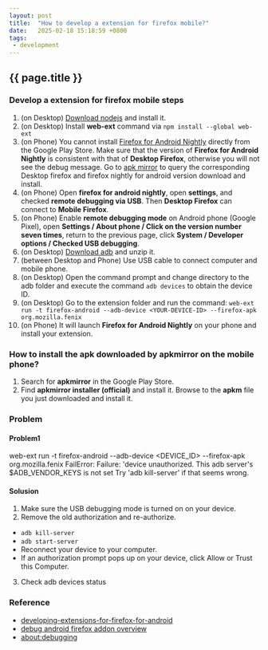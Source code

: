 ```yaml
---
layout: post
title:  "How to develop a extension for firefox mobile?"
date:   2025-02-18 15:18:59 +0800
tags: 
 - development
---
```

## {{ page.title }}

### Develop a extension for firefox mobile steps
1. (on Desktop) [Download nodejs](https://nodejs.org/en/download/current) and install it.
2. (on Desktop) Install **web-ext** command via `npm install --global web-ext`
3. (on Phone) You cannot install [Firefox for Android Nightly](https://play.google.com/store/apps/details?id=org.mozilla.fenix) directly from the Google Play Store. Make sure that the version of **Firefox for Android Nightly** is consistent with that of **Desktop Firefox**, otherwise you will not see the debug message. Go to [apk mirror](https://www.apkmirror.com/apk/mozilla/firefox-fenix/firefox-fenix-134-0a1-release/firefox-nightly-for-developers-134-0a1-22-android-apk-download/download/?key=d0c57b1179cea780448e42c36b447f67edcb9ac5) to query the corresponding Desktop firefox and firefox nightly for android version download and install.
4. (on Phone) Open **firefox for android nightly**, open **settings**, and checked **remote debugging via USB**. Then **Desktop Firefox** can connect to **Mobile Firefox**.
5. (on Phone) Enable **remote debugging mode** on Android phone (Google Pixel), open **Settings / About phone / Click on the version number seven times**, return to the previous page, click **System / Developer options / Checked USB debugging**. 
6. (on Desktop) [Download adb](https://dl.google.com/android/repository/platform-tools-latest-windows.zip) and unzip it.
7. (between Desktop and Phone) Use USB cable to connect computer and mobile phone.
8. (on Desktop) Open the command prompt and change directory to the adb folder and execute the command `adb devices` to obtain the device ID.
9. (on Desktop) Go to the extension folder and run the command: `web-ext run -t firefox-android --adb-device <YOUR-DEVICE-ID> --firefox-apk org.mozilla.fenix`
10. (on Phone) It will launch **Firefox for Android Nightly** on your phone and install your extension.

### How to install the apk downloaded by apkmirror on the mobile phone?
1. Search for **apkmirror** in the Google Play Store.
2. Find **apkmirror installer (official)** and install it. Browse to the **apkm** file you just downloaded and install it.

### Problem
#### Problem1
web-ext run -t firefox-android --adb-device <DEVICE_ID> --firefox-apk org.mozilla.fenix
FailError: Failure: 'device unauthorized.
This adb server's $ADB_VENDOR_KEYS is not set
Try 'adb kill-server' if that seems wrong.

#### Solusion
1. Make sure the USB debugging mode is turned on on your device.
2. Remove the old authorization and re-authorize.
- `adb kill-server`
- `adb start-server`
- Reconnect your device to your computer.
- If an authorization prompt pops up on your device, click Allow or Trust this Computer.
3. Check adb devices status

### Reference
- [developing-extensions-for-firefox-for-android](https://extensionworkshop.com/documentation/develop/developing-extensions-for-firefox-for-android/)
- [debug android firefox addon overview](https://www.youtube.com/watch?v=akJzDIjvoDo)
- [about:debugging](https://firefox-source-docs.mozilla.org/devtools-user/about_colon_debugging/)
